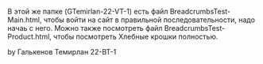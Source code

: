 В этой же папке (GTemirlan-22-VT-1) есть файл BreadcrumbsTest-Main.html, чтобы войти на сайт в правильной последовательности, надо начаь с него.
Можно также посмотреть файл BreadcrumbsTest-Product.html, чтобы посмотреть Хлебные крошки полностью.

by Галькенов Темирлан 22-ВТ-1